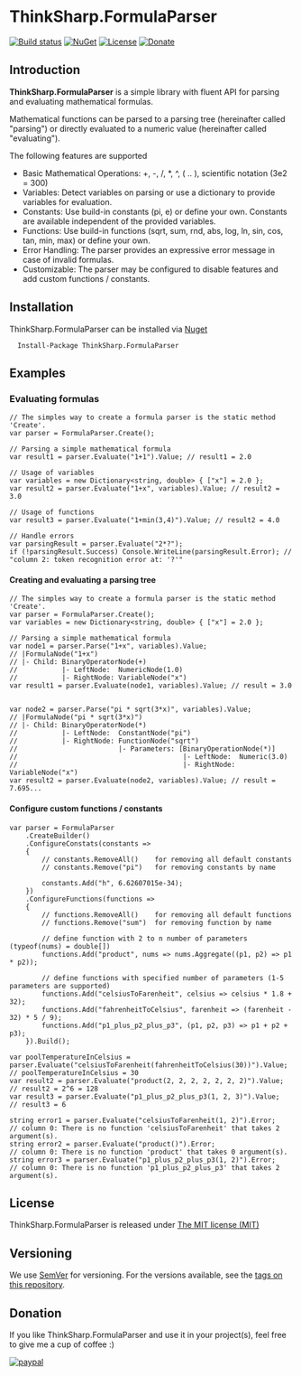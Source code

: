# ThinkSharp.FormulaParser

[![Build status](https://ci.appveyor.com/api/projects/status/l3aagqmbfmgxwv3t?svg=true)](https://ci.appveyor.com/project/JanDotNet/thinksharp-licensing)
[![NuGet](https://img.shields.io/nuget/v/ThinkSharp.FormulaParser.svg)](https://www.nuget.org/packages/ThinkSharp.FormulaParser/)
[![License](https://img.shields.io/badge/license-MIT-blue.svg)](LICENSE.txt)
[![Donate](https://img.shields.io/badge/Donate-PayPal-green.svg)](https://www.paypal.com/cgi-bin/webscr?cmd=_s-xclick&hosted_button_id=MSBFDUU5UUQZL)

## Introduction

**ThinkSharp.FormulaParser** is a simple library with fluent API for parsing and evaluating mathematical formulas.

Mathematical functions can be parsed to a parsing tree (hereinafter called "parsing") or directly evaluated to a numeric value (hereinafter called "evaluating").

The following features are supported
* Basic Mathematical Operations: +, -, /, *, ^, ( .. ), scientific notation (3e2 = 300)
* Variables: Detect variables on parsing or use a dictionary to provide variables for evaluation.
* Constants: Use build-in constants (pi, e) or define your own. Constants are available independent of the provided variables.
* Functions: Use build-in functions (sqrt, sum, rnd, abs, log, ln, sin, cos, tan, min, max) or define your own.
* Error Handling: The parser provides an expressive error message in case of invalid formulas.
* Customizable: The parser may be configured to disable features and add custom functions / constants.

## Installation

ThinkSharp.FormulaParser can be installed via [Nuget](https://www.nuget.org/packages/ThinkSharp.FormulaParser)

      Install-Package ThinkSharp.FormulaParser
      
## Examples

### Evaluating formulas

    // The simples way to create a formula parser is the static method 'Create'. 
    var parser = FormulaParser.Create();
    
    // Parsing a simple mathematical formula
    var result1 = parser.Evaluate("1+1").Value; // result1 = 2.0
    
    // Usage of variables
    var variables = new Dictionary<string, double> { ["x"] = 2.0 };
    var result2 = parser.Evaluate("1+x", variables).Value; // result2 = 3.0
    
    // Usage of functions
    var result3 = parser.Evaluate("1+min(3,4)").Value; // result2 = 4.0
    
    // Handle errors
    var parsingResult = parser.Evaluate("2*?");
    if (!parsingResult.Success) Console.WriteLine(parsingResult.Error); // "column 2: token recognition error at: '?'"

#### Creating and evaluating a parsing tree

    // The simples way to create a formula parser is the static method 'Create'. 
    var parser = FormulaParser.Create();
    var variables = new Dictionary<string, double> { ["x"] = 2.0 };

    // Parsing a simple mathematical formula
    var node1 = parser.Parse("1+x", variables).Value;
    // |FormulaNode("1+x")
    // |- Child: BinaryOperatorNode(+)
    //           |- LeftNode:  NumericNode(1.0)
    //           |- RightNode: VariableNode("x")
    var result1 = parser.Evaluate(node1, variables).Value; // result = 3.0


    var node2 = parser.Parse("pi * sqrt(3*x)", variables).Value;
    // |FormulaNode("pi * sqrt(3*x)")
    // |- Child: BinaryOperatorNode(*)
    //           |- LeftNode:  ConstantNode("pi")
    //           |- RightNode: FunctionNode("sqrt")
    //                         |- Parameters: [BinaryOperationNode(*)]
    //                                         |- LeftNode:  Numeric(3.0)
    //                                         |- RightNode: VariableNode("x")                       
    var result2 = parser.Evaluate(node2, variables).Value; // result = 7.695...
    
#### Configure custom functions / constants

    var parser = FormulaParser
        .CreateBuilder()
        .ConfigureConstats(constants =>
        {
            // constants.RemoveAll()    for removing all default constants
            // constants.Remove("pi")   for removing constants by name
            
            constants.Add("h", 6.62607015e-34);
        })
        .ConfigureFunctions(functions =>
        {
            // functions.RemoveAll()    for removing all default functions
            // functions.Remove("sum")  for removing function by name

            // define function with 2 to n number of parameters (typeof(nums) = double[])
            functions.Add("product", nums => nums.Aggregate((p1, p2) => p1 * p2));

            // define functions with specified number of parameters (1-5 parameters are supported)
            functions.Add("celsiusToFarenheit", celsius => celsius * 1.8 + 32);
            functions.Add("fahrenheitToCelsius", farenheit => (farenheit - 32) * 5 / 9);
            functions.Add("p1_plus_p2_plus_p3", (p1, p2, p3) => p1 + p2 + p3);
        }).Build();

    var poolTemperatureInCelsius = parser.Evaluate("celsiusToFarenheit(fahrenheitToCelsius(30))").Value; // poolTemperatureInCelsius = 30
    var result2 = parser.Evaluate("product(2, 2, 2, 2, 2, 2, 2)").Value;    // result2 = 2^6 = 128
    var result3 = parser.Evaluate("p1_plus_p2_plus_p3(1, 2, 3)").Value;     // result3 = 6

    string error1 = parser.Evaluate("celsiusToFarenheit(1, 2)").Error;      // column 0: There is no function 'celsiusToFarenheit' that takes 2 argument(s).
    string error2 = parser.Evaluate("product()").Error;                     // column 0: There is no function 'product' that takes 0 argument(s).
    string error3 = parser.Evaluate("p1_plus_p2_plus_p3(1, 2)").Error;      // column 0: There is no function 'p1_plus_p2_plus_p3' that takes 2 argument(s).
          
## License

ThinkSharp.FormulaParser is released under [The MIT license (MIT)](LICENSE.TXT)

## Versioning

We use [SemVer](http://semver.org/) for versioning. For the versions available, see the [tags on this repository](https://github.com/JanDotNet/ThinkSharp.FormulaParser/tags). 
    
## Donation
If you like ThinkSharp.FormulaParser and use it in your project(s), feel free to give me a cup of coffee :) 

[![paypal](https://www.paypalobjects.com/en_US/i/btn/btn_donateCC_LG.gif)](https://www.paypal.com/cgi-bin/webscr?cmd=_s-xclick&hosted_button_id=MSBFDUU5UUQZL)
